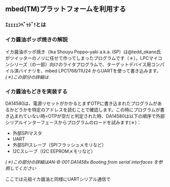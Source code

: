 ## mbed(TM)プラットフォームを利用する
### ｴｪｪｪｪﾝﾍﾞｯﾄﾞ!とは
### イカ醤油ポッポ焼きの解説
イカ醤油ポッポ焼き（Ika Shouyu Poppo-yaki a.k.a. *ISP*）は@tedd_okano氏がツイッターのノリに任せて作ってしまったプログラムです（＊）。LPCマイコンシリーズ（の一部）向けのライタプログラムで、ターゲットデバイス用コンパイル済バイナリを、mbed LPC1768/11U24 からUARTを使って書き込みます。  
_(＊)この部分の詳細は_
### イカ醤油もどきを実装する
DA14580は、電源リセットがかかるとまずOTPに書き込まれたプログラムがあるかどうかを特定のアドレスを読むことで確認します。この時にプログラムが書き込まれていない時=OTPが空だと判定された時、DA14580は以下の順序で外部シリアルインターフェースからプログラムのロードを試みます(＊)：
- 外部SPIマスタ
- UART
- 外部SPIスレーブ（SPIフラッシュメモリなど）
- I2Cスレーブ（I2C EEPROMメモリなど）

_(＊)この部分の詳細はAN-B-001 DA1458x Booting from serial interfaces を参照してください_

ここでは元祖イカ醤油と同様にUARTシリアル通信で